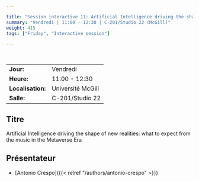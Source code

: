 ```yaml
---

title: "Session interactive 11: Artificial Intelligence driving the shape of new realities"
summary: "Vendredi | 11:00 - 12:30 | C-201/Studio 22 (McGill)"
weight: 415
tags: ["Friday", "Interactive session"]

---
```


<br>

| | |
| - | - |
| **Jour:** | Vendredi |
| **Heure:** | 11:00 - 12:30 |
| **Localisation:** | Université McGill |
| **Salle:** | C-201/Studio 22 |

## Titre

Artificial Intelligence driving the shape of new realities: what to expect from the music in the Metaverse Era

## Présentateur

- [Antonio Crespo]({{< relref "/authors/antonio-crespo" >}})

<!--
## Description

-->